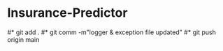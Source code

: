 # Insurance-Predictor 


#* git add .
#* git comm -m"logger & exception file updated"
#* git push origin main

